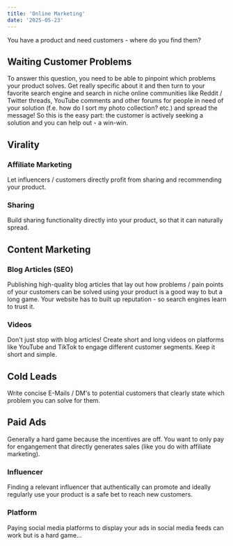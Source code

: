 ```yaml
---
title: 'Online Marketing'
date: '2025-05-23'
---
```

You have a product and need customers - where do you find them?

## Waiting Customer Problems

To answer this question, you need to be able to pinpoint which problems your product solves. Get really specific about it and then turn to your favorite search engine and search in niche online communities like Reddit / Twitter threads, YouTube comments and other forums for people in need of your solution (f.e. how do I sort my photo collection? etc.) and spread the message! So this is the easy part: the customer is actively seeking a solution and you can help out - a win-win.

## Virality

### Affiliate Marketing

Let influencers / customers directly profit from sharing and recommending your product.

### Sharing

Build sharing functionality directly into your product, so that it can naturally spread.

## Content Marketing

### Blog Articles (SEO)

Publishing high-quality blog articles that lay out how problems / pain points of your customers can be solved using your product is a good way to but a long game. Your website has to built up reputation - so search engines learn to trust it.

### Videos

Don't just stop with blog articles! Create short and long videos on platforms like YouTube and TikTok to engage different customer segments. Keep it short and simple.

## Cold Leads

Write concise E-Mails / DM's to potential customers that clearly state which problem you can solve for them.

## Paid Ads

Generally a hard game because the incentives are off. You want to only pay for engangement that directly generates sales (like you do with affiliate marketing).

### Influencer

Finding a relevant influencer that authentically can promote and ideally regularly use your product is a safe bet to reach new customers.

### Platform

Paying social media platforms to display your ads in social media feeds can work but is a hard game...
